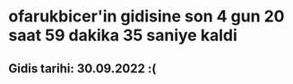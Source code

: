 # ofarukbicer'in gidisine son 4 gun 20 saat 59 dakika 35 saniye kaldi

## Gidis tarihi: 30.09.2022 :(